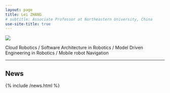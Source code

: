 ```yaml
---
layout: page
title: Lei ZHANG
# subtitle: Associate Professor at Northeastern University, China
use-site-title: true
---
```


<img src="{{ site.baseurl }}/img/bandeau.jpg" />

Cloud Robotics / Software Architecture in Robotics / Model Driven Engineering in Robotics / Mobile robot Navigation
<!--<img src="{{ site.baseurl }}/img/panda-icon.jpg"  style="max-width: 200px;" /> -->

---

## News 

{% include /news.html %}